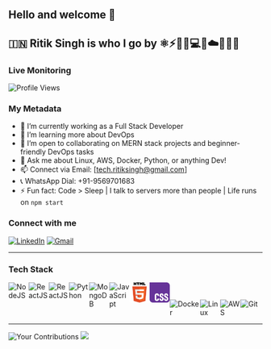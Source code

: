 ## Hello and welcome 🙏  
## 🇮🇳 Ritik Singh is who I go by ⚛️⚡️🌳🍃💻🐧☁️🐳🐍🧠
### Live Monitoring  
![Profile Views](https://komarev.com/ghpvc/?username=xritik)

<!-- 
**xritik/xritik** is a ✨ _special_ ✨ repository because its `README.md` (this file) appears on your GitHub profile.
-->

### My Metadata

- 🔭 I’m currently working as a Full Stack Developer  
- 🌱 I’m learning more about DevOps
- 👯 I’m open to collaborating on MERN stack projects and beginner-friendly DevOps tasks
- 💬 Ask me about Linux, AWS, Docker, Python, or anything Dev!  
- 📫 Connect via Email: [tech.ritiksingh@gmail.com]
- 📞 WhatsApp Dial: +91-9569701683
- ⚡ Fun fact: Code > Sleep | I talk to servers more than people | Life runs on `npm start`

### Connect with me  
[![LinkedIn](https://img.shields.io/badge/linkedin-%230077B5.svg?&style=for-the-badge&logo=linkedin&logoColor=white)](https://www.linkedin.com/in/xritik/)
[![Gmail](https://img.shields.io/badge/gmail-%23D14836.svg?&style=for-the-badge&logo=gmail&logoColor=white)](mailto:tech.ritiksingh@gmail.com)
<br />
<hr />

### Tech Stack

<img align="left" alt="NodeJS" width="40px" src="https://cdn-icons-png.flaticon.com/256/5968/5968322.png" />
<img align="left" alt="ReactJS" width="40px" src="https://upload.wikimedia.org/wikipedia/commons/thumb/a/a7/React-icon.svg/1200px-React-icon.svg.png" />
<img align="left" alt="ReactJS" width="40px" src="https://img.icons8.com/color/512/express-js.png" />
<img align="left" alt="Python" width="40px" src="https://www.vectorlogo.zone/logos/python/python-icon.svg" />
<img align="left" alt="MongoDB" width="40px" src="https://www.svgrepo.com/show/331488/mongodb.svg" />
<img align="left" alt="JavaScript" width="40px" src="https://img.icons8.com/ios-filled/50/000000/javascript-logo.png" />
<img align="left" alt="HTML5" width="40px" src="https://raw.githubusercontent.com/github/explore/80688e429a7d4ef2fca1e82350fe8e3517d3494d/topics/html/html.png" />
<img align="left" alt="CSS3" width="40px" src="https://raw.githubusercontent.com/github/explore/80688e429a7d4ef2fca1e82350fe8e3517d3494d/topics/css/css.png" />
<br/>
<br/>

<img align="left" alt="Docker" width="60px" src="https://www.vectorlogo.zone/logos/docker/docker-icon.svg" />
<img align="left" alt="Linux" width="40px" src="https://www.vectorlogo.zone/logos/linux/linux-icon.svg" />
<img align="left" alt="AWS" width="40px" src="https://www.vectorlogo.zone/logos/amazon_aws/amazon_aws-icon.svg" />
<img align="left" alt="Git" width="40px" src="https://www.vectorlogo.zone/logos/git-scm/git-scm-icon.svg" />
<br />
<br />
<hr />

![Your Contributions](https://github-readme-stats.vercel.app/api?username=xritik&show_icons=true&rank_icon=github&theme=radical&count_private=true)
<img height="195.5px" src="https://github-readme-stats.vercel.app/api/top-langs/?username=xritik&hide=html&hide_border=true&layout=donut&langs_count=7&icon_color=000&theme=radical" />


